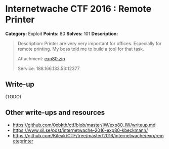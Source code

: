 # Internetwache CTF 2016 : Remote Printer

**Category:** Exploit
**Points:** 80
**Solves:** 101
**Description:**

> Description: Printer are very very important for offices. Especially for remote printing. My boss told me to build a tool for that task.
> 
> 
> Attachment: [exp80.zip](./exp80.zip)
> 
> 
> Service: 188.166.133.53:12377


## Write-up

(TODO)

## Other write-ups and resources

* <https://github.com/0xbkth/ctf/blob/master/IW/exp80_IW/writeup.md>
* <https://www.xil.se/post/internetwache-2016-exp80-kbeckmann/>
* <https://github.com/Kileak/CTF/tree/master/2016/internetwache/exp/remoteprinter>
